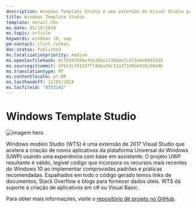 ```yaml
---
description: Windows Template Studio é uma extensão do Visual Studio para criar rapidamente aplicativos UWP.
title: Windows Template Studio
template: detail.hbs
ms.date: 05/10/2018
ms.topic: article
keywords: windows 10, uwp
pm-contact: clint.rutkas
doc-status: Published
ms.localizationpriority: medium
ms.openlocfilehash: 6cfb593508ef6e366e133b04e7c47344e09d33dd
ms.sourcegitcommit: d7613c791107f74b6a3dc12a372d9de916c0454b
ms.translationtype: MT
ms.contentlocale: pt-BR
ms.lasthandoff: 12/05/2018
ms.locfileid: "8753142"
---
```

# <a name="windows-template-studio"></a>Windows Template Studio

![imagem hero](images/wts1.png)

Windows modelo Studio (WTS) é uma extensão de 2017 Visual Studio que acelera a criação de novos aplicativos da plataforma Universal do Windows (UWP) usando uma experiência com base em assistente. O projeto UWP resultante é válido, legível código que incorpora os recursos mais recentes do Windows 10 ao implementar comprovadas padrões e práticas recomendadas. Espalhados em todo o código gerado temos links de documentos, Stack Overflow e blogs para fornecer dados úteis. WTS dá suporte à criação de aplicativos em c# ou Visual Basic.

Para obter mais informações, visite o [repositório de projeto no GitHub](https://github.com/microsoft/windowsTemplateStudio).

